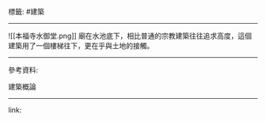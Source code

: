 標籤: #建築 

---

![[本福寺水御堂.png]]
廟在水池底下，相比普通的宗教建築往往追求高度，這個建築用了一個樓梯往下，更在乎與土地的接觸。

---

參考資料:

建築概論

---

link:

